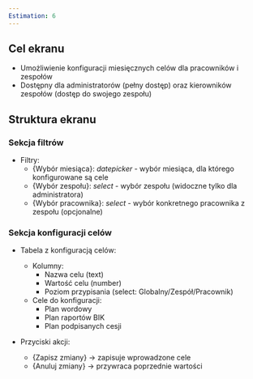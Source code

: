 ```yaml
---
Estimation: 6
---
```


## Cel ekranu

- Umożliwienie konfiguracji miesięcznych celów dla pracowników i zespołów
- Dostępny dla administratorów (pełny dostęp) oraz kierowników zespołów (dostęp do swojego zespołu)

## Struktura ekranu

### Sekcja filtrów

- Filtry:
  - {Wybór miesiąca}: *datepicker* - wybór miesiąca, dla którego konfigurowane są cele
  - {Wybór zespołu}: *select* - wybór zespołu (widoczne tylko dla administratora)
  - {Wybór pracownika}: *select* - wybór konkretnego pracownika z zespołu (opcjonalne)

### Sekcja konfiguracji celów

- Tabela z konfiguracją celów:
  - Kolumny:
    - Nazwa celu (text)
    - Wartość celu (number)
    - Poziom przypisania (select: Globalny/Zespół/Pracownik)
  - Cele do konfiguracji:
    - Plan wordowy
    - Plan raportów BIK
    - Plan podpisanych cesji

- Przyciski akcji:
  - {Zapisz zmiany} -> zapisuje wprowadzone cele
  - {Anuluj zmiany} -> przywraca poprzednie wartości
